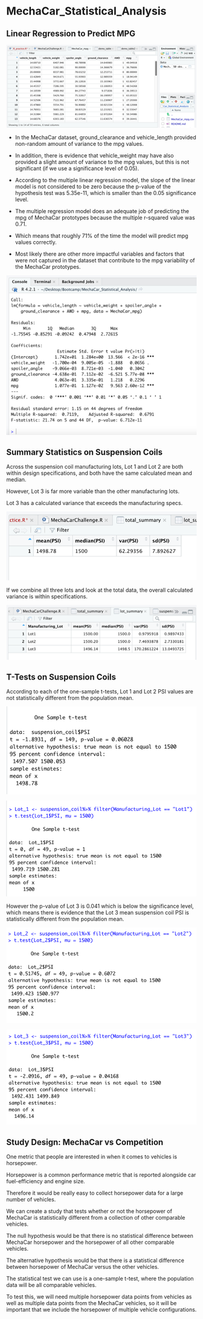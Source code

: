 MechaCar_Statistical_Analysis
=============================

Linear Regression to Predict MPG
--------------------------------
![1](./images/1.png)

- In the MechaCar dataset, ground_clearance and vehicle_length provided non-random
amount of variance to the mpg values.

- In addition, there is evidence that vehicle_weight may have also provided a
slight amount of variance to the mpg values, but this is not significant (if we
use a significance level of 0.05).

- According to the multiple linear regression model, the slope of the linear model
is not considered to be zero because the p-value of the hypothesis test was
5.35e-11, which is smaller than the 0.05 significance level.

- The multiple regression model does an adequate job of predicting the mpg of
MechaCar prototypes because the multiple r-squared value was 0.71.

- Which means that roughly 71% of the time the model will predict mpg values
correctly.

- Most likely there are other more impactful variables and factors that were not
captured in the dataset that contribute to the mpg variability of the MechaCar
prototypes.

![2](./images/2.png)

Summary Statistics on Suspension Coils
--------------------------------------

Across the suspension coil manufacturing lots, Lot 1 and Lot 2 are both within
design specifications, and both have the same calculated mean and median.

However, Lot 3 is far more variable than the other manufacturing lots.

Lot 3 has a calculated variance that exceeds the manufacturing specs.

![3](./images/3.png)

If we combine all three lots and look at the total data, the overall calculated
variance is within specifications.

![4](./images/4.png)

T-Tests on Suspension Coils
---------------------------

According to each of the one-sample t-tests, Lot 1 and Lot 2 PSI values are not
statistically different from the population mean.

![5](./images/5.png)

![6](./images/6.png)

However the p-value of Lot 3 is 0.041 which is below the significance level,
which means there is evidence that the Lot 3 mean suspension coil PSI is
statistically different from the population mean.

![7](./images/7.png)

![8](./images/8.png)

Study Design: MechaCar vs Competition
-------------------------------------

One metric that people are interested in when it comes to vehicles is
horsepower.

Horsepower is a common performance metric that is reported alongside car
fuel-efficiency and engine size.

Therefore it would be really easy to collect horsepower data for a large number
of vehicles.

We can create a study that tests whether or not the horsepower of MechaCar is
statistically different from a collection of other comparable vehicles.

The null hypothesis would be that there is no statistical difference between
MechaCar horsepower and the horsepower of all other comparable vehicles.

The alternative hypothesis would be that there is a statistical difference
between horsepower of MechaCar versus the other vehicles.

The statistical test we can use is a one-sample t-test, where the population
data will be all comparable vehicles.

To test this, we will need multiple horsepower data points from vehicles as well
as multiple data points from the MechaCar vehicles, so it will be important that
we include the horsepower of multiple vehicle configurations.
